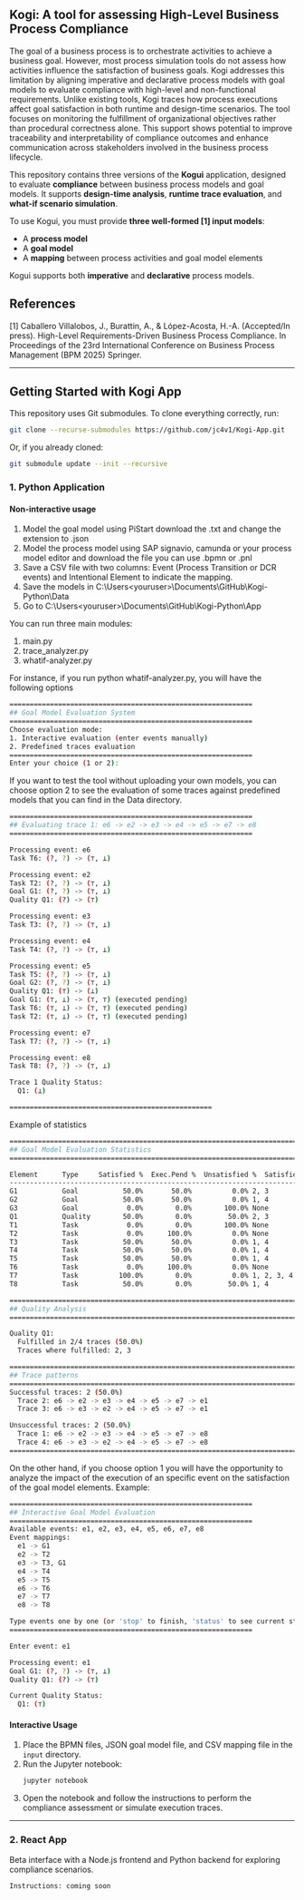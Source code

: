 ## Kogi: A tool for assessing High-Level Business Process Compliance

The goal of a business process is to orchestrate activities to achieve a business goal. However, most process simulation tools do not assess how activities influence the satisfaction of business goals. Kogi addresses this limitation by aligning imperative and declarative process models with goal models to evaluate compliance with high-level and non-functional requirements. Unlike existing tools, Kogi traces how process executions affect goal satisfaction in both runtime and design-time scenarios. The tool focuses on monitoring the fulfillment of organizational objectives rather than procedural correctness alone. This support shows potential to improve traceability and interpretability of compliance outcomes and enhance communication across stakeholders involved in the business process lifecycle.

This repository contains three versions of the **Kogui** application, designed to evaluate **compliance** between business process models and goal models. It supports **design-time analysis**, **runtime trace evaluation**, and **what-if scenario simulation**.

To use Kogui, you must provide **three well-formed [1] input models**:
- A **process model**
- A **goal model**
- A **mapping** between process activities and goal model elements

Kogui supports both **imperative** and **declarative** process models.

## References

[1] Caballero Villalobos, J., Burattin, A., & López-Acosta, H.-A. (Accepted/In press). High-Level Requirements-Driven Business Process Compliance. In Proceedings of the 23rd International Conference on Business Process Management (BPM 2025) Springer.

---

##  Getting Started with Kogi App

This repository uses Git submodules. To clone everything correctly, run:

```bash
git clone --recurse-submodules https://github.com/jc4v1/Kogi-App.git
```

Or, if you already cloned:

```bash
git submodule update --init --recursive
```


### 1. Python Application

#### Non-interactive usage
1. Model the goal model using PiStart download the .txt and change the extension to .json
2. Model the process model using SAP signavio, camunda or your process model editor and download the file you can use .bpmn  or .pnl
3. Save a CSV file with two columns: Event (Process Transition or DCR events) and Intentional Element to indicate the mapping.
4. Save the models in C:\Users\<youruser>\Documents\GitHub\Kogi-Python\Data
5. Go to C:\Users\<youruser>\Documents\GitHub\Kogi-Python\App

You can run three main modules:
1. main.py
2. trace_analyzer.py
3. whatif-analyzer.py

For instance, if you run python whatif-analyzer.py, you will have the following options 

```bash
============================================================
## Goal Model Evaluation System
============================================================
Choose evaluation mode:
1. Interactive evaluation (enter events manually)
2. Predefined traces evaluation
============================================================
Enter your choice (1 or 2):
```

If you want to test the tool without uploading your own models, you can choose option 2 to see the evaluation of some traces against predefined models that you can find in the Data directory.

```bash
============================================================
## Evaluating trace 1: e6 -> e2 -> e3 -> e4 -> e5 -> e7 -> e8
============================================================

Processing event: e6
Task T6: (?, ?) -> (⊤, ⊥)

Processing event: e2
Task T2: (?, ?) -> (⊤, ⊥)
Goal G1: (?, ?) -> (⊤, ⊥)
Quality Q1: (?) -> (⊤)

Processing event: e3
Task T3: (?, ?) -> (⊤, ⊥)

Processing event: e4
Task T4: (?, ?) -> (⊤, ⊥)

Processing event: e5
Task T5: (?, ?) -> (⊤, ⊥)
Goal G2: (?, ?) -> (⊤, ⊥)
Quality Q1: (⊤) -> (⊥)
Goal G1: (⊤, ⊥) -> (⊤, ⊤) (executed pending)
Task T6: (⊤, ⊥) -> (⊤, ⊤) (executed pending)
Task T2: (⊤, ⊥) -> (⊤, ⊤) (executed pending)

Processing event: e7
Task T7: (?, ?) -> (⊤, ⊥)

Processing event: e8
Task T8: (?, ?) -> (⊤, ⊥)

Trace 1 Quality Status:
  Q1: (⊥)

==================================================

```


Example of statistics

```bash
================================================================================
## Goal Model Evaluation Statistics
================================================================================

Element      Type     Satisfied %  Exec.Pend %  Unsatisfied %  Satisfied Traces
------------------------------------------------------------------------------------------
G1           Goal           50.0%       50.0%          0.0% 2, 3
G2           Goal           50.0%       50.0%          0.0% 1, 4
G3           Goal            0.0%        0.0%        100.0% None
Q1           Quality        50.0%        0.0%         50.0% 2, 3
T1           Task            0.0%        0.0%        100.0% None
T2           Task            0.0%      100.0%          0.0% None
T3           Task           50.0%       50.0%          0.0% 1, 4
T4           Task           50.0%       50.0%          0.0% 1, 4
T5           Task           50.0%       50.0%          0.0% 1, 4
T6           Task            0.0%      100.0%          0.0% None
T7           Task          100.0%        0.0%          0.0% 1, 2, 3, 4
T8           Task           50.0%        0.0%         50.0% 1, 4

================================================================================
## Quality Analysis
================================================================================

Quality Q1:
  Fulfilled in 2/4 traces (50.0%)
  Traces where fulfilled: 2, 3

================================================================================
## Trace patterns
================================================================================
Successful traces: 2 (50.0%)
  Trace 2: e6 -> e2 -> e3 -> e4 -> e5 -> e7 -> e1
  Trace 3: e6 -> e3 -> e2 -> e4 -> e5 -> e7 -> e1

Unsuccessful traces: 2 (50.0%)
  Trace 1: e6 -> e2 -> e3 -> e4 -> e5 -> e7 -> e8
  Trace 4: e6 -> e3 -> e2 -> e4 -> e5 -> e7 -> e8
================================================================================

```
On the other hand, if you choose option 1 you will have the opportunity to analyze the impact of the execution of an specific event on the satisfaction of the goal model elements.
Example:

```bash
============================================================
## Interactive Goal Model Evaluation
============================================================
Available events: e1, e2, e3, e4, e5, e6, e7, e8
Event mappings:
  e1 -> G1
  e2 -> T2
  e3 -> T3, G1
  e4 -> T4
  e5 -> T5
  e6 -> T6
  e7 -> T7
  e8 -> T8

Type events one by one (or 'stop' to finish, 'status' to see current state):
============================================================

Enter event: e1

Processing event: e1
Goal G1: (?, ?) -> (⊤, ⊥)
Quality Q1: (?) -> (⊤)

Current Quality Status:
  Q1: (⊤)
```

#### Interactive Usage

1. Place the BPMN files, JSON goal model file, and CSV mapping file in the `input` directory.
2. Run the Jupyter notebook:
   ```bash
   jupyter notebook
   ```
3. Open the notebook and follow the instructions to perform the compliance assessment or simulate execution traces.

---

### 2. React App 

Beta interface with a Node.js frontend and Python backend for exploring compliance scenarios.
```bash
Instructions: coming soon
 ```












